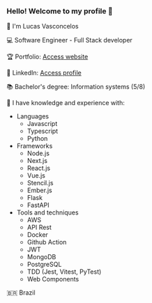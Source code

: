 ### Hello! Welcome to my profile 👋

👨‍ I'm Lucas Vasconcelos

💻 Software Engineer - Full Stack developer

🏆 Portfolio: [Access website](https://lucas-av7.github.io/)

👔 LinkedIn: [Access profile](https://www.linkedin.com/in/lucas-av7)

📚 Bachelor's degree: Information systems (5/8)

💾 I have knowledge and experience with:
* Languages
    * Javascript
    * Typescript
    * Python
* Frameworks
    * Node.js
    * Next.js
    * React.js
    * Vue.js
    * Stencil.js
    * Ember.js
    * Flask
    * FastAPI
* Tools and techniques
    * AWS 
    * API Rest
    * Docker
    * Github Action
    * JWT
    * MongoDB
    * PostgreSQL
    * TDD (Jest, Vitest, PyTest)
    * Web Components

🇧🇷 Brazil
